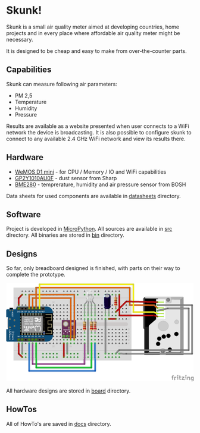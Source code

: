 # Skunk!

Skunk is a small air quality meter aimed at developing countries, home projects and in every place where affordable air quality meter might be necessary. 

It is designed to be cheap and easy to make from over-the-counter parts.

## Capabilities

Skunk can measure following air parameters:

* PM 2,5
* Temperature
* Humidity
* Pressure

Results are available as a website presented when user connects to a WiFi network the device is broadcasting. It is also possible to configure skunk to connect to any available 2.4 GHz WiFi network and view its results there.

## Hardware

* [WeMOS D1 mini](https://www.wemos.cc/en/latest/d1/d1_mini.html) - for CPU / Memory / IO and WiFi capabilities
* [GP2Y1010AU0F](https://www.sharpsde.com/products/optoelectronic-components/model/GP2Y1010AU0F/) - dust sensor from Sharp
* [BME280](https://www.bosch-sensortec.com/products/environmental-sensors/humidity-sensors-bme280/) - temprerature, humidity and air pressure sensor from BOSH

Data sheets for used components are available in [datasheets](/datasheets) directory.

## Software

Project is developed in [MicroPython](https://micropython.org). All sources are available in [src](/src) directory. All binaries are stored in [bin](/bin) directory. 

## Designs

So far, only breadboard designed is finished, with parts on their way to complete the prototype. 

![prototype 1 bb](docs/prototype_1_bb.png)

All hardware designs are stored in [board](/board) directory.

## HowTos

All of HowTo's are saved in [docs](/docs) directory.
